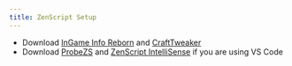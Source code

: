 ```yaml
---
title: ZenScript Setup
---
```


- Download [InGame Info Reborn](https://www.curseforge.com/minecraft/mc-mods/ingame-info-reborn) and [CraftTweaker](https://www.curseforge.com/minecraft/mc-mods/crafttweaker)
- Download [ProbeZS](https://github.com/friendlyhj/ProbeZS) and [ZenScript IntelliSense](https://marketplace.visualstudio.com/items?itemName=raylras.zenscript-intelli-sense) if you are using VS Code
